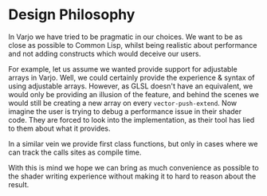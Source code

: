 # Design Philosophy

In Varjo we have tried to be pragmatic in our choices. We want to be as close as possible to Common Lisp, whilst being realistic about performance and not adding constructs which would deceive our users.

For example, let us assume we wanted provide support for adjustable arrays in Varjo. Well, we could certainly provide the experience & syntax of using adjustable arrays.  However, as GLSL doesn't have an equivalent, we would only be providing an illusion of the feature, and behind the scenes we would still be creating a new array on every `vector-push-extend`. Now imagine the user is trying to debug a performance issue in their shader code. They are forced to look into the implementation, as their tool has lied to them about what it provides.

In a similar vein we provide first class functions, but only in cases where we can track the calls sites as compile time.

With this is mind we hope we can bring as much convenience as possible to the shader writing experience without making it to hard to reason about the result.
